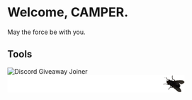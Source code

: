 # Welcome, CAMPER.
May the force be with you.

## Tools
![Discord Giveaway Joiner](https://campersland.github.io/giveaway-joiner/)
![fly](/assets/img/fly.png)